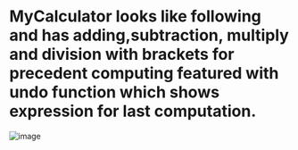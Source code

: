 

# MyCalculator looks like following and has adding,subtraction, multiply and division with brackets for precedent computing featured with undo function which shows expression for last computation. 
![image](https://github.com/fayedshi/MyCalculator/assets/6230985/d20c51a2-2612-44b2-8c8a-97d2168ceaca)




